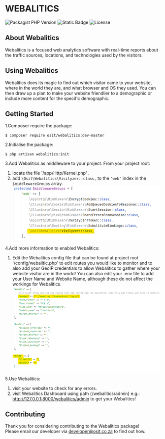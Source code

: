 # WEBALITICS  

![Packagist PHP Version](https://img.shields.io/packagist/dependency-v/osit/webalitics/php)
![Static Badge](https://img.shields.io/badge/Laravel-PHP)
![License](https://img.shields.io/github/license/omnisolinfotech/webalitic)




## About Webalitics

Webalitics is a focused web analytics software with real-time reports about the traffic sources, locations, and 
technologies used by the visitors.


## Using Webalitics

Webalitics does its magic to find out which visitor came to your website, where in the world they are, and what browser 
and OS they used. You can then draw up a plan to make your website friendlier to a demographic or include more content 
for the specific demographic.


## Getting Started

1.Composer require the package:  
````shell
$ composer require osit/webalitics:dev-master 
````
2.Initialise the package:  
````shell
$ php artisan webalitics:init
````

3.Add Webalitics as middleware to your project. From your project root:
1. locate the file '/app/Http/Kernel.php' .
2. add `\Osit\Webalitics\Visilyzer::class,` to the `'web'` index in the `$middlewareGroups` array.
   ![Add Webalitics as middleware](src/resources/webalitic-assets/Webalitics_middleware.png "Add Webalitics as middleware")

4.Add more information to enabled Webalitics:
1. Edit the Webalitics config file that can be found at project root '/config/webalitic.php' to edit routes you would 
   like to monitor and to also add your GeoIP credentials to allow Webalitics to gather where your website visitor are 
   in the world! You can also edit your .env file to add your User Name and Website Name, although these do not affect 
   the workings for Webalitics.
   ![Webalitics config file](src/resources/webalitic-assets/Webalitics_config.png "Webalitics config file")


5.Use Webalitics:
1. visit your website to check for any errors.
2. visit Webalitics Dashboard using path {/webalitics/admin} e.g.: http://127.0.0.1:8000/webalitics/admin to get your Webalitics!

## Contributing

Thank you for considering contributing to the Webalitics package!  
Please email our developer via [developer@osit.co.za](mailto:developer@osit.co.za) to find out how.

